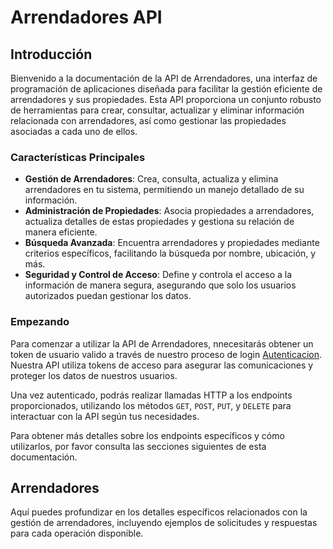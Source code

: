 # Arrendadores API

## Introducción

Bienvenido a la documentación de la API de Arrendadores, una interfaz de programación de aplicaciones diseñada para facilitar la gestión eficiente de arrendadores y sus propiedades. Esta API proporciona un conjunto robusto de herramientas para crear, consultar, actualizar y eliminar información relacionada con arrendadores, así como gestionar las propiedades asociadas a cada uno de ellos.

### Características Principales

- **Gestión de Arrendadores**: Crea, consulta, actualiza y elimina arrendadores en tu sistema, permitiendo un manejo detallado de su información.
- **Administración de Propiedades**: Asocia propiedades a arrendadores, actualiza detalles de estas propiedades y gestiona su relación de manera eficiente.
- **Búsqueda Avanzada**: Encuentra arrendadores y propiedades mediante criterios específicos, facilitando la búsqueda por nombre, ubicación, y más.
- **Seguridad y Control de Acceso**: Define y controla el acceso a la información de manera segura, asegurando que solo los usuarios autorizados puedan gestionar los datos.

### Empezando

Para comenzar a utilizar la API de Arrendadores, nnecesitarás obtener un token de usuario valido a través de nuestro proceso de login [Autenticacion](/developer/autenticacion.html#introduccion). Nuestra API utiliza tokens de acceso para asegurar las comunicaciones y proteger los datos de nuestros usuarios.

Una vez autenticado, podrás realizar llamadas HTTP a los endpoints proporcionados, utilizando los métodos `GET`, `POST`, `PUT`, y `DELETE` para interactuar con la API según tus necesidades.

Para obtener más detalles sobre los endpoints específicos y cómo utilizarlos, por favor consulta las secciones siguientes de esta documentación.

## Arrendadores

Aquí puedes profundizar en los detalles específicos relacionados con la gestión de arrendadores, incluyendo ejemplos de solicitudes y respuestas para cada operación disponible.

<script setup>
import Swagger from '/components/Swagger.vue'
</script>

<Swagger id="dialersSwagger" yaml="/specs/arrendadores/arrendadores.yaml"/>
